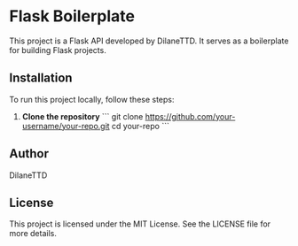 # Flask Boilerplate

This project is a Flask API developed by DilaneTTD. It serves as a boilerplate for building Flask projects.

## Installation

To run this project locally, follow these steps:

1. **Clone the repository**
   \```
   git clone https://github.com/your-username/your-repo.git
   cd your-repo
   \```

## Author

DilaneTTD

## License

This project is licensed under the MIT License. See the LICENSE file for more details.
